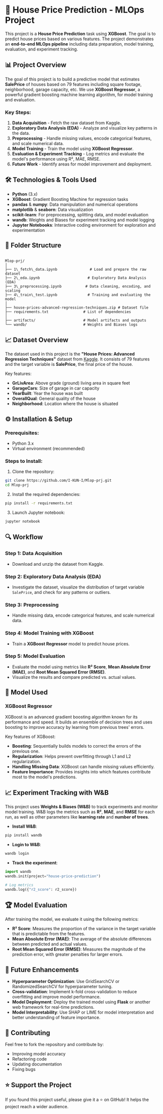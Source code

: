 # 🏡 House Price Prediction - MLOps Project

This project is a **House Price Prediction** task using **XGBoost**. The goal is to predict house prices based on various features. The project demonstrates an **end-to-end MLOps pipeline** including data preparation, model training, evaluation, and experiment tracking.

## 📊 Project Overview

The goal of this project is to build a predictive model that estimates **SalePrice** of houses based on 79 features including square footage, neighborhood, garage capacity, etc. We use **XGBoost Regressor**, a powerful gradient boosting machine learning algorithm, for model training and evaluation.

### Key Steps:
1. **Data Acquisition** - Fetch the raw dataset from Kaggle.
2. **Exploratory Data Analysis (EDA)** - Analyze and visualize key patterns in the data.
3. **Preprocessing** - Handle missing values, encode categorical features, and scale numerical data.
4. **Model Training** - Train the model using **XGBoost Regressor**.
5. **Evaluation & Experiment Tracking** - Log metrics and evaluate the model's performance using R², MAE, RMSE.
6. **Future Work** - Identify areas for model improvement and deployment.

## 🛠️ Technologies & Tools Used

- **Python** (3.x)
- **XGBoost**: Gradient Boosting Machine for regression tasks
- **pandas** & **numpy**: Data manipulation and numerical operations
- **matplotlib** & **seaborn**: Data visualization
- **scikit-learn**: For preprocessing, splitting data, and model evaluation
- **wandb**: Weights and Biases for experiment tracking and model logging
- **Jupyter Notebooks**: Interactive coding environment for exploration and experimentation

## 📂 Folder Structure

```

Mlop-prj/
│
├── 1\_fetch\_data.ipynb               # Load and prepare the raw dataset
├── 2\_eda.ipynb                      # Exploratory Data Analysis (EDA)
├── 3\_preprocessing.ipynb           # Data cleaning, encoding, and scaling
├── 4\_train\_test.ipynb              # Training and evaluating the model
│
├── house-prices-advanced-regression-techniques.zip # Dataset file
├── requirements.txt                # List of dependencies
│
├── artifacts/                      # Model artifacts and outputs
└── wandb/                          # Weights and Biases logs

````

## 📈 Dataset Overview

The dataset used in this project is the **"House Prices: Advanced Regression Techniques"** dataset from [Kaggle](https://www.kaggle.com/c/house-prices-advanced-regression-techniques). It consists of 79 features and the target variable is **SalePrice**, the final price of the house.

Key features:
- **GrLivArea**: Above grade (ground) living area in square feet
- **GarageCars**: Size of garage in car capacity
- **YearBuilt**: Year the house was built
- **OverallQual**: General quality of the house
- **Neighborhood**: Location where the house is situated

## ⚙️ Installation & Setup

### Prerequisites:
- Python 3.x
- Virtual environment (recommended)

### Steps to Install:
1. Clone the repository:

```bash
git clone https://github.com/I-KUN-I/Mlop-prj.git
cd Mlop-prj
````

2. Install the required dependencies:

```bash
pip install -r requirements.txt
```

3. Launch Jupyter notebook:

```bash
jupyter notebook
```

## 🔍 Workflow

### Step 1: **Data Acquisition**

* Download and unzip the dataset from Kaggle.

### Step 2: **Exploratory Data Analysis (EDA)**

* Investigate the dataset, visualize the distribution of target variable `SalePrice`, and check for any patterns or outliers.

### Step 3: **Preprocessing**

* Handle missing data, encode categorical features, and scale numerical data.

### Step 4: **Model Training with XGBoost**

* Train a **XGBoost Regressor** model to predict house prices.

### Step 5: **Model Evaluation**

* Evaluate the model using metrics like **R² Score**, **Mean Absolute Error (MAE)**, and **Root Mean Squared Error (RMSE)**.
* Visualize the results and compare predicted vs. actual values.

## 🧠 Model Used

### **XGBoost Regressor**

XGBoost is an advanced gradient boosting algorithm known for its performance and speed. It builds an ensemble of decision trees and uses boosting to improve accuracy by learning from previous trees' errors.

Key features of XGBoost:

* **Boosting**: Sequentially builds models to correct the errors of the previous one.
* **Regularization**: Helps prevent overfitting through L1 and L2 regularization.
* **Handling Missing Data**: XGBoost can handle missing values efficiently.
* **Feature Importance**: Provides insights into which features contribute most to the model's predictions.

## 📈 Experiment Tracking with W\&B

This project uses **Weights & Biases (W\&B)** to track experiments and monitor model training. W\&B logs the metrics such as **R²**, **MAE**, and **RMSE** for each run, as well as other parameters like **learning rate** and **number of trees**.

* **Install W\&B**:

```bash
pip install wandb
```

* **Login to W\&B**:

```bash
wandb login
```

* **Track the experiment**:

```python
import wandb
wandb.init(project="house-price-prediction")

# Log metrics
wandb.log({"r2_score": r2_score})
```

## 🏆 Model Evaluation

After training the model, we evaluate it using the following metrics:

* **R² Score**: Measures the proportion of the variance in the target variable that is predictable from the features.
* **Mean Absolute Error (MAE)**: The average of the absolute differences between predicted and actual values.
* **Root Mean Squared Error (RMSE)**: Measures the magnitude of the prediction error, with greater penalties for larger errors.

## 🚀 Future Enhancements

* **Hyperparameter Optimization**: Use GridSearchCV or RandomizedSearchCV for hyperparameter tuning.
* **Cross-validation**: Implement k-fold cross-validation to reduce overfitting and improve model performance.
* **Model Deployment**: Deploy the trained model using **Flask** or another web framework for real-time predictions.
* **Model Interpretability**: Use SHAP or LIME for model interpretation and better understanding of feature importance.

## 🤝 Contributing

Feel free to fork the repository and contribute by:

* Improving model accuracy
* Refactoring code
* Updating documentation
* Fixing bugs

## ⭐ Support the Project

If you found this project useful, please give it a ⭐ on GitHub! It helps the project reach a wider audience.
